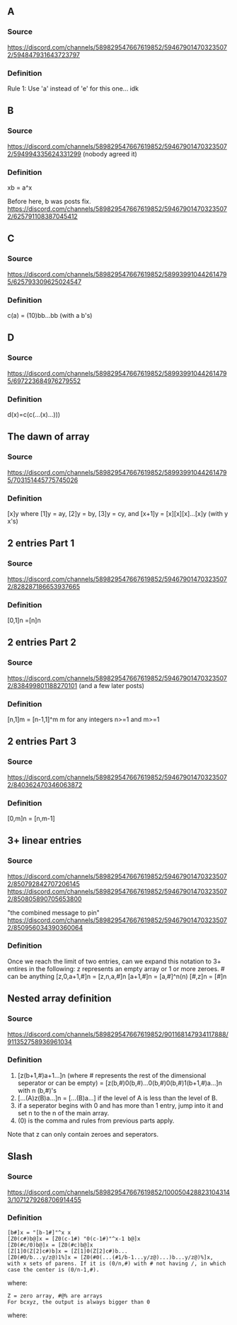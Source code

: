 ## A
### Source
https://discord.com/channels/589829547667619852/594679014703235072/594847931643723797
### Definition
Rule 1: Use 'a' instead of 'e' for this one... idk

## B
### Source
https://discord.com/channels/589829547667619852/594679014703235072/594994335624331299
(nobody agreed it)
### Definition
xb = a^x

Before here, b was posts fix.
https://discord.com/channels/589829547667619852/594679014703235072/625791108387045412

## C
### Source
https://discord.com/channels/589829547667619852/589939910442614795/625793309625024547
### Definition
c(a) = (10)bb...bb (with a b's)

## D
### Source
https://discord.com/channels/589829547667619852/589939910442614795/697223684976279552
### Definition
d(x)=c(c(...(x)...)))

## The dawn of array
### Source
https://discord.com/channels/589829547667619852/589939910442614795/703151445775745026
### Definition
[x]y where [1]y = ay, [2]y = by, [3]y = cy, and [x+1]y = [x][x][x]...[x]y (with y x's)

## 2 entries Part 1
### Source
https://discord.com/channels/589829547667619852/594679014703235072/828287186653937665
### Definition
[0,1]n =[n]n

## 2 entries Part 2
### Source
https://discord.com/channels/589829547667619852/594679014703235072/838499801188270101
(and a few later posts)
### Definition
[n,1]m = [n-1,1]^m m for any integers n>=1 and m>=1

## 2 entries Part 3
### Source
https://discord.com/channels/589829547667619852/594679014703235072/840362470346063872

### Definition
[0,m]n = [n,m-1]

## 3+ linear entries
### Source
https://discord.com/channels/589829547667619852/594679014703235072/850792842707206145
https://discord.com/channels/589829547667619852/594679014703235072/850805890705653800

"the combined message to pin"
https://discord.com/channels/589829547667619852/594679014703235072/850956034390360064

### Definition
Once we reach the limit of two entries, can we expand this notation to 3+ entires in the following:
z represents an empty array or 1 or more zeroes.
\# can be anything
[z,0,a+1,#]n = [z,n,a,#]n
[a+1,#]n = [a,#]^n(n)
[#,z]n = [#]n

## Nested array definition
### Source
https://discord.com/channels/589829547667619852/901168147934117888/911352758936961034

### Definition
1. [z(b+1,#)a+1...]n (where # represents the rest of the dimensional seperator or can be empty) = [z(b,#)0(b,#)...0(b,#)0(b,#)1(b+1,#)a...]n with n (b,#)'s
2. [...(A)z(B)a...]n = [...(B)a...] if the level of A is less than the level of B.
3. if a seperator begins with 0 and has more than 1 entry, jump into it and set n to the n of the main array.
4. (0) is the comma and rules from previous parts apply.

Note that z can only contain zeroes and seperators. 

## Slash
### Source
https://discord.com/channels/589829547667619852/1000504288231043143/1071279268706914455

### Definition
```
[b#]x = "[b-1#]"^x x
[Z0(c#)b@]x = [Z0(c-1#) "0(c-1#)"^x-1 b@]x
[Z0(#c/0)b@]x = [Z0(#c)b@]x
[Z[1]0(Z[2]c#)b]x = [Z[1]0(Z[2]c#)b...
[Z0(#0/b...y/z@)1%]x = [Z0(#0(...(#1/b-1...y/z@)...)b...y/z@)%]x,  with x sets of parens. If it is (0/n,#) with # not having /, in which case the center is (0/n-1,#).
```

where:
```
Z = zero array, #@% are arrays
For bcxyz, the output is always bigger than 0 
```
where: 
